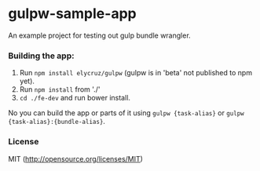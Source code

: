 gulpw-sample-app
================

An example project for testing out gulp bundle wrangler.

### Building the app:

1. Run `npm install elycruz/gulpw` (gulpw is in 'beta' not published to npm yet).
2. Run `npm install` from './'
3. `cd ./fe-dev` and run bower install.

No you can build the app or parts of it using `gulpw {task-alias}` or `gulpw {task-alias}:{bundle-alias}`.

### License 
MIT (http://opensource.org/licenses/MIT)
